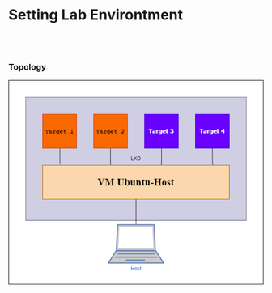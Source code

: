 # Setting Lab Environtment
<br><br>
### Topology
![This is an image](https://github.com/zaxrmdn/Modul-Ansible-Automation-for-Devops/blob/main/1%20Introduction%20to%20Ansible/1.%204%20Setting%20Lab%20Environtment/Environtment%20Lab%20Modul.png?raw=true)
